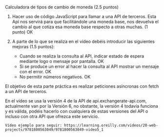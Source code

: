 Calculadora de tipos de cambio de moneda (2.5 puntos)

1. Hacer uso de código JavaScript para llamar a una API de terceros. Esta Api nos servirá para que facilitándole una moneda base, nos devuelva el cambio al que cotiza esa moneda base respecto a otras muchas. (1 punto)
        OK

2. A parte de lo que se realiza en el vídeo debéis introducir las siguientes mejoras (1.5 puntos):
    - Cuando se realiza la consulta al API, indicar estado de espera mediante logo o mensaje por pantalla.
        OK 
    - Si se produce un error al hacer la consulta al API mostrar un mensaje con el error.
        OK
    - No permitir números negativos.
        OK

El objetivo de esta parte práctica es realizar peticiones asíncronas con fetch a un API de terceros.

En el vídeo se usa la versión 4 de la API de api.exchangerate-api.com, actualmente van por la Versión 6, no obstante, la versión 4 todavía funciona y es válida, podéis hacerlo con cualquiera de estas versiones del API o incluso con otra API que ofrezca este servicio.

    Vídeo ejemplo para seguir: https://learning.oreilly.com/videos/20-web-projects/9781800563049/9781800563049-video5_1